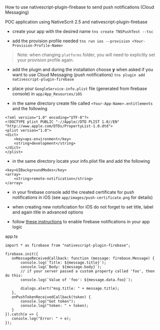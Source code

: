 How to use nativescript-plugin-firebase to send push notifications (Cloud Messaging)

POC application using NativeScrit 2.5 and nativescript-plugin-firebase

- create your app with the desired name
`tns create TNSPushTest --tsc`

- add the provision profile needed
`tns run ios --provision <Your-Provision-Profile-Name>`

> Note: when changing `platforms` folder, you will need to explicitly set your provision profile again.

- add the plugin and during the installation choose **y** when asked if you want to use Cloud Messaging (push notifications)
`tns plugin add nativescript-plugin-firebase`

- place your `GoogleService-info.plist` file (generated from firebase console) in `app/App_Resources/iOS`

- in the same directory create file called `<Your-App-Name>.entitlements` and the following

```
<?xml version="1.0" encoding="UTF-8"?>
<!DOCTYPE plist PUBLIC "-//Apple//DTD PLIST 1.0//EN" "http://www.apple.com/DTDs/PropertyList-1.0.dtd">
<plist version="1.0">
<dict>
    <key>aps-environment</key>
    <string>development</string>
</dict>
</plist>
```

- in the same directory locate your info.plist file and add the following
```
<key>UIBackgroundModes</key>
<array>
	<string>remote-notification</string>
</array>
```

- in your firebase console add the created certificate for push notifications in iOS (see `app/images/push-certificate.png` for details)

- when creating new notoficiation for iOS do not forget to set title, label and again title in advanced options

- follow [these instructions](https://github.com/EddyVerbruggen/nativescript-plugin-firebase/blob/master/docs/MESSAGING.md) to enable firebase notifications in your app logic
 
 app.ts
 ```
 import * as firebase from "nativescript-plugin-firebase";

firebase.init({
    onMessageReceivedCallback: function (message: firebase.Message) {
        console.log(`Title: ${message.title}`);
        console.log(`Body: ${message.body}`);
        // if your server passed a custom property called 'foo', then do this:
        console.log(`Value of 'foo': ${message.data.foo}`);

        dialogs.alert("msg.title: " + message.title);
    },
    onPushTokenReceivedCallback(token) {
        console.log("Got token");
        console.log("token: " + token);
    }
}).catch(e => {
    console.log("Error: " + e);
});

 ```